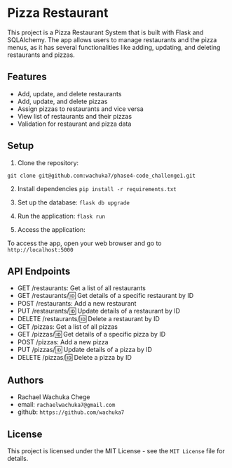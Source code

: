 # Pizza Restaurant

This project is a Pizza Restaurant System that is built with Flask and SQLAlchemy. The app allows users to manage restaurants and the pizza menus, as it has several functionalities like adding, updating, and deleting restaurants and pizzas.

## Features

- Add, update, and delete restaurants
- Add, update, and delete pizzas
- Assign pizzas to restaurants and vice versa
- View list of restaurants and their pizzas
- Validation for restaurant and pizza data

## Setup

1. Clone the repository: 
```
git clone git@github.com:wachuka7/phase4-code_challenge1.git
```
2. Install dependencies
```pip install -r requirements.txt```

3. Set up the database:
```flask db upgrade```

4. Run the application:
```flask run```

5. Access the application:

To access the app, open your web browser and go to `http://localhost:5000`

## API Endpoints

- GET /restaurants: Get a list of all restaurants
- GET /restaurants/:id: Get details of a specific restaurant by ID
- POST /restaurants: Add a new restaurant
- PUT /restaurants/:id: Update details of a restaurant by ID
- DELETE /restaurants/:id: Delete a restaurant by ID
- GET /pizzas: Get a list of all pizzas
- GET /pizzas/:id: Get details of a specific pizza by ID
- POST /pizzas: Add a new pizza
- PUT /pizzas/:id: Update details of a pizza by ID
- DELETE /pizzas/:id: Delete a pizza by ID

## Authors

- Rachael Wachuka Chege
- email: `rachaelwachuka7@gmail.com`
- github: `https://github.com/wachuka7`


## License

This project is licensed under the MIT License - see the `MIT License` file for details.






